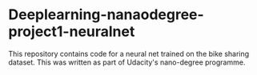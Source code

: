 # Deeplearning-nanaodegree-project1-neuralnet
This repository contains code for a neural net trained on the bike sharing dataset. This was written as part of Udacity's nano-degree programme.

